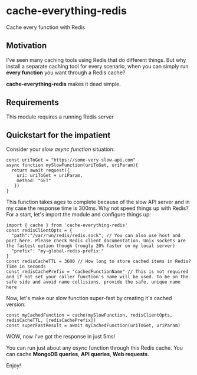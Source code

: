 # cache-everything-redis #
Cache every function with Redis 

## Motivation ##
I've seen many caching tools using Redis that do different things. But why install a separate caching tool for every scenario, when you can simply run **every function** you want through a Redis cache? 

**cache-everything-redis** makes it dead simple. 


## Requirements ##
This module requires a running Redis server

## Quickstart for the impatient ##
Consider your _slow async function_ situation:

```
const uriToGet = "https://some-very-slow-api.com"
async function mySlowFunction(uriToGet, uriParam){
  return await request({
    uri: uriToGet + uriParam,
    method: "GET"
   })
}
```
This function takes ages to complete because of the slow API server and in my case the response time is 300ms.
Why not speed things up with Redis? For a start, let's import the module and configure things up:

```
import { cache } from 'cache-everything-redis'
const redisClientOpts = { 
  "path":"/var/run/redis/redis.sock", // You can also use host and port here. Please check Redis client documentation. Unix sockets are the fastest option though (rougly 20% faster on my local server) 
  "prefix": "my-global-redis-prefix:"
}
const redisCacheTTL = 3600 // How long to store cached items in Redis? Time in seconds
const redisCachePrefix = "cachedFunctionName" // This is not required and if not set your caller function's name will be used. To be on the safe side and avoid name collisions, provide the safe, unique name here
```

Now, let's make our slow function super-fast by creating it's cached version:
```
const myCachedFunction = cache(mySlowFunction, redisClientOpts, redisCacheTTL, [redisCachePrefix])
const superFastResult = await myCachedFunction(uriToGet, uriParam)
````
WOW, now I've got the response in just 5ms!

You can run just about any _async_ function through this Redis cache. You can cache **MongoDB queries**, **API queries**, **Web requests**.

Enjoy!